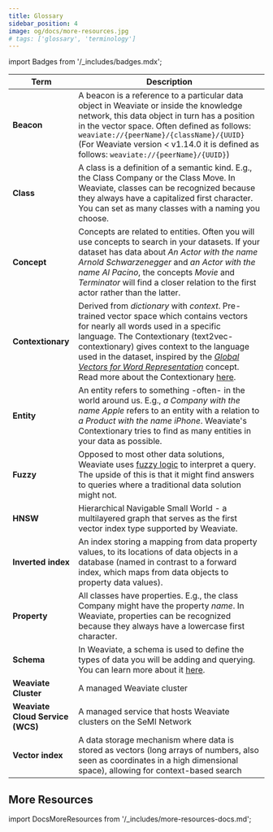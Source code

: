 ```yaml
---
title: Glossary
sidebar_position: 4
image: og/docs/more-resources.jpg
# tags: ['glossary', 'terminology']
---
```

import Badges from '/_includes/badges.mdx';

<Badges/>

| Term | Description |
| --- | --- |
| **Beacon** | A beacon is a reference to a particular data object in Weaviate or inside the knowledge network, this data object in turn has a position in the vector space. Often defined as follows: `weaviate://{peerName}/{className}/{UUID}` (For Weaviate version < v1.14.0 it is defined as follows: `weaviate://{peerName}/{UUID}`) |
| **Class** | A class is a definition of a semantic kind. E.g., the Class Company or the Class Move. In Weaviate, classes can be recognized because they always have a capitalized first character. You can set as many classes with a naming you choose. |
| **Concept** | Concepts are related to entities. Often you will use concepts to search in your datasets. If your dataset has data about _An Actor with the name Arnold Schwarzenegger_ and _an Actor with the name Al Pacino_, the concepts _Movie_ and _Terminator_ will find a closer relation to the first actor rather than the latter. |
| **Contextionary** | Derived from *dictionary* with *context*. Pre-trained vector space which contains vectors for nearly all words used in a specific language. The Contextionary (text2vec-contextionary) gives context to the language used in the dataset, inspired by the [*Global Vectors for Word Representation*](https://github.com/stanfordnlp/GloVe) concept. Read more about the Contextionary [here](/developers/weaviate/modules/retriever-vectorizer-modules/text2vec-contextionary.md). |
| **Entity** | An entity refers to something -often- in the world around us. E.g., _a Company with the name Apple_ refers to an entity with a relation to _a Product with the name iPhone_. Weaviate's Contextionary tries to find as many entities in your data as possible. |
| **Fuzzy** | Opposed to most other data solutions, Weaviate uses [fuzzy logic](https://en.wikipedia.org/wiki/Fuzzy_logic) to interpret a query. The upside of this is that it might find answers to queries where a traditional data solution might not. |
| **HNSW** | Hierarchical Navigable Small World - a multilayered graph that serves as the first vector index type supported by Weaviate. |
| **Inverted index** | An index storing a mapping from data property values, to its locations of data objects in a database (named in contrast to a forward index, which maps from data objects to property data values). |
| **Property** | All classes have properties. E.g., the class Company might have the property _name_. In Weaviate, properties can be recognized because they always have a lowercase first character. |
| **Schema** | In Weaviate, a schema is used to define the types of data you will be adding and querying. You can learn more about it [here](/developers/weaviate/tutorials/how-to-create-a-schema.md). |
| **Weaviate Cluster** | A managed Weaviate cluster |
| **Weaviate Cloud Service (WCS)** | A managed service that hosts Weaviate clusters on the SeMI Network |
| **Vector index** | A data storage mechanism where data is stored as vectors (long arrays of numbers, also seen as coordinates in a high dimensional space), allowing for context-based search |

## More Resources

import DocsMoreResources from '/_includes/more-resources-docs.md';

<DocsMoreResources />